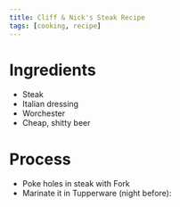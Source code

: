 ```yaml
---
title: Cliff & Nick's Steak Recipe
tags: [cooking, recipe]
---
```



# Ingredients
- Steak
- Italian dressing
- Worchester
- Cheap, shitty beer

# Process
- Poke holes in steak with Fork
- Marinate it in Tupperware (night before):

